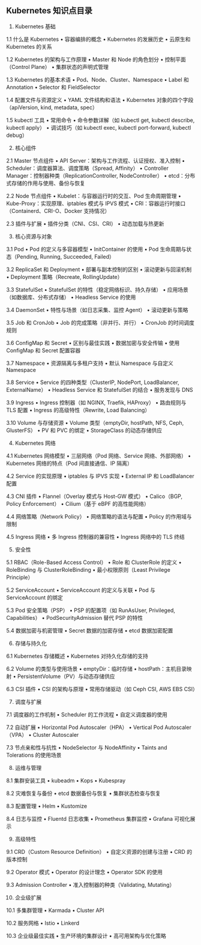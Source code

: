 ## Kubernetes 知识点目录

1. Kubernetes 基础

1.1 什么是 Kubernetes
	•	容器编排的概念
	•	Kubernetes 的发展历史
	•	云原生和 Kubernetes 的关系

1.2 Kubernetes 的架构与工作原理
	•	Master 和 Node 的角色划分
	•	控制平面（Control Plane）
	•	集群状态的声明式管理

1.3 Kubernetes 的基本术语
	•	Pod、Node、Cluster、Namespace
	•	Label 和 Annotation
	•	Selector 和 FieldSelector

1.4 配置文件与资源定义
	•	YAML 文件结构和语法
	•	Kubernetes 对象的四个字段（apiVersion, kind, metadata, spec）

1.5 kubectl 工具
	•	常用命令
	•	命令参数详解（如 kubectl get, kubectl describe, kubectl apply）
	•	调试技巧（如 kubectl exec, kubectl port-forward, kubectl debug）

2. 核心组件

2.1 Master 节点组件
	•	API Server：架构与工作流程、认证授权、准入控制
	•	Scheduler：调度器算法、调度策略（Spread, Affinity）
	•	Controller Manager：控制器种类（ReplicationController, NodeController）
	•	etcd：分布式存储的作用与使用、备份与恢复

2.2 Node 节点组件
	•	Kubelet：与容器运行时的交互、Pod 生命周期管理
	•	Kube-Proxy：实现原理、iptables 模式与 IPVS 模式
	•	CRI：容器运行时接口（Containerd、CRI-O、Docker 支持情况）

2.3 插件与扩展
	•	插件分类（CNI、CSI、CRI）
	•	动态加载与热更新

3. 核心资源与对象

3.1 Pod
	•	Pod 的定义与多容器模型
	•	InitContainer 的使用
	•	Pod 生命周期与状态（Pending, Running, Succeeded, Failed）

3.2 ReplicaSet 和 Deployment
	•	部署与副本控制的区别
	•	滚动更新与回滚机制
	•	Deployment 策略（Recreate, RollingUpdate）

3.3 StatefulSet
	•	StatefulSet 的特性（稳定网络标识、持久存储）
	•	应用场景（如数据库、分布式存储）
	•	Headless Service 的使用

3.4 DaemonSet
	•	特性与场景（如日志采集、监控 Agent）
	•	滚动更新与策略

3.5 Job 和 CronJob
	•	Job 的完成策略（非并行、并行）
	•	CronJob 的时间调度规则

3.6 ConfigMap 和 Secret
	•	区别与最佳实践
	•	数据加密与安全传输
	•	使用 ConfigMap 和 Secret 配置容器

3.7 Namespace
	•	资源隔离与多租户支持
	•	默认 Namespace 与自定义 Namespace

3.8 Service
	•	Service 的四种类型（ClusterIP, NodePort, LoadBalancer, ExternalName）
	•	Headless Service 和 StatefulSet 的结合
	•	服务发现与 DNS

3.9 Ingress
	•	Ingress 控制器（如 NGINX, Traefik, HAProxy）
	•	路由规则与 TLS 配置
	•	Ingress 的高级特性（Rewrite, Load Balancing）

3.10 Volume 与存储资源
	•	Volume 类型（emptyDir, hostPath, NFS, Ceph, GlusterFS）
	•	PV 和 PVC 的绑定
	•	StorageClass 的动态存储供应

4. Kubernetes 网络

4.1 Kubernetes 网络模型
	•	三层网络（Pod 网络、Service 网络、外部网络）
	•	Kubernetes 网络的特点（Pod 间直接通信、IP 隔离）

4.2 Service 的实现原理
	•	iptables 与 IPVS 实现
	•	External IP 和 LoadBalancer 配置

4.3 CNI 插件
	•	Flannel（Overlay 模式与 Host-GW 模式）
	•	Calico（BGP, Policy Enforcement）
	•	Cilium（基于 eBPF 的高性能网络）

4.4 网络策略（Network Policy）
	•	网络策略的语法与配置
	•	Policy 的作用域与限制

4.5 Ingress 网络
	•	多 Ingress 控制器的兼容性
	•	Ingress 网络中的 TLS 终结

5. 安全性

5.1 RBAC（Role-Based Access Control）
	•	Role 和 ClusterRole 的定义
	•	RoleBinding 与 ClusterRoleBinding
	•	最小权限原则（Least Privilege Principle）

5.2 ServiceAccount
	•	ServiceAccount 的定义与关联
	•	Pod 与 ServiceAccount 的绑定

5.3 Pod 安全策略（PSP）
	•	PSP 的配置项（如 RunAsUser, Privileged, Capabilities）
	•	PodSecurityAdmission 替代 PSP 的特性

5.4 数据加密与机密管理
	•	Secret 数据的加密存储
	•	etcd 数据加密配置

6. 存储与持久化

6.1 Kubernetes 存储概述
	•	Kubernetes 对持久化存储的支持

6.2 Volume 的类型与使用场景
	•	emptyDir：临时存储
	•	hostPath：主机目录映射
	•	PersistentVolume（PV）与动态存储供应

6.3 CSI 插件
	•	CSI 的架构与原理
	•	常用存储驱动（如 Ceph CSI, AWS EBS CSI）

7. 调度与扩展

7.1 调度器的工作机制
	•	Scheduler 的工作流程
	•	自定义调度器的使用

7.2 自动扩展
	•	Horizontal Pod Autoscaler（HPA）
	•	Vertical Pod Autoscaler（VPA）
	•	Cluster Autoscaler

7.3 节点亲和性与抗性
	•	NodeSelector 与 NodeAffinity
	•	Taints and Tolerations 的使用场景

8. 运维与管理

8.1 集群安装工具
	•	kubeadm
	•	Kops
	•	Kubespray

8.2 灾难恢复与备份
	•	etcd 数据备份与恢复
	•	集群状态检查与恢复

8.3 配置管理
	•	Helm
	•	Kustomize

8.4 日志与监控
	•	Fluentd 日志收集
	•	Prometheus 集群监控
	•	Grafana 可视化展示

9. 高级特性

9.1 CRD（Custom Resource Definition）
	•	自定义资源的创建与注册
	•	CRD 的版本控制

9.2 Operator 模式
	•	Operator 的设计理念
	•	Operator SDK 的使用

9.3 Admission Controller
	•	准入控制器的种类（Validating, Mutating）

10. 企业级扩展

10.1 多集群管理
	•	Karmada
	•	Cluster API

10.2 服务网格
	•	Istio
	•	Linkerd

10.3 企业级最佳实践
	•	生产环境的集群设计
	•	高可用架构与优化策略